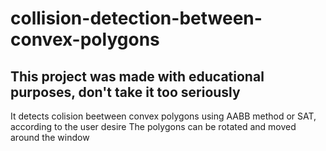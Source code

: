 # collision-detection-between-convex-polygons

## This project was made with educational purposes, don't take it too seriously


It detects colision beetween convex polygons using AABB method or SAT, according to the user desire
The polygons can be rotated and moved around the window
